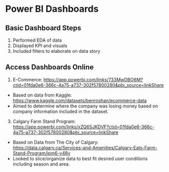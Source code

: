 # Power BI Dashboards

## Basic Dashboard Steps
1. Performed EDA of data
2. Displayed KPI and visuals
3. Included filters to elaborate on data story

## Access Dashboards Online 
1. E-Commerce: https://app.powerbi.com/links/733MwDBO6M?ctid=01fda0e6-366c-4a75-a737-302f57800280&pbi_source=linkShare
  - Based on data from Kaggle: https://www.kaggle.com/datasets/benroshan/ecommerce-data 
  - Aimed to determine where the company was losing money based on company information included in the dataset.
3. Calgary Farm Stand Program: https://app.powerbi.com/links/xZQ6SJKDVF?ctid=01fda0e6-366c-4a75-a737-302f57800280&pbi_source=linkShare
  - Based on Data from The City of Calgary: https://data.calgary.ca/Services-and-Amenities/Calgary-Eats-Farm-Stand-Program/ipm6-y48y
  - Looked to slice/organize data to best fit desired user conditions including season and area.
